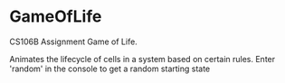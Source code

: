 # GameOfLife
CS106B Assignment Game of Life. 

Animates the lifecycle of cells in a system based on certain rules. 
Enter 'random' in the console to get a random starting state
